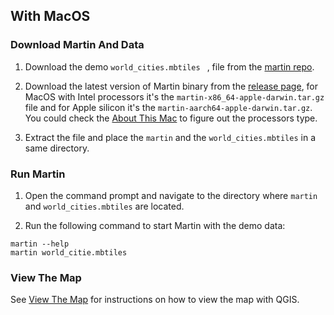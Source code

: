## With MacOS

### Download Martin And Data

1. Download the demo `world_cities.mbtiles
` , file from the [martin repo](https://github.com/maplibre/martin/blob/main/tests/fixtures/mbtiles/world_cities.mbtiles).

2. Download the latest version of Martin binary from the [release page](https://github.com/maplibre/martin/releases), for MacOS with Intel processors it's the `martin-x86_64-apple-darwin.tar.gz` file and for Apple silicon it's the `martin-aarch64-apple-darwin.tar.gz`. You could check the [About This Mac](https://support.apple.com/en-us/116943) to figure out the processors type.

3. Extract the file and place the `martin` and the `world_cities.mbtiles` in a same directory.

### Run Martin

1. Open the command prompt and navigate to the directory where `martin` and `world_cities.mbtiles` are located.

2. Run the following command to start Martin with the demo data:

```shell
martin --help
martin world_citie.mbtiles
```

### View The Map

See [View The Map](quick-start-view-map.md) for instructions on how to view the map with QGIS.
